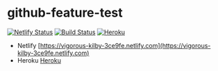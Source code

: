 # github-feature-test

[![Netlify Status](https://api.netlify.com/api/v1/badges/a68defb8-f01a-41c0-86d7-873a907694ac/deploy-status)](https://app.netlify.com/sites/vigorous-kilby-3ce9fe/deploys)
[![Build Status](https://travis-ci.org/nonoll/github-feature-test.svg?branch=master)](https://travis-ci.org/nonoll/github-feature-test)
[![Heroku](https://heroku-badge.herokuapp.com/?app=github-feature-test&style=flat)](https://github-feature-test.herokuapp.com)

- Netlify [https://vigorous-kilby-3ce9fe.netlify.com](https://vigorous-kilby-3ce9fe.netlify.com)
- Heroku [Heroku](https://github-feature-test.herokuapp.com)
